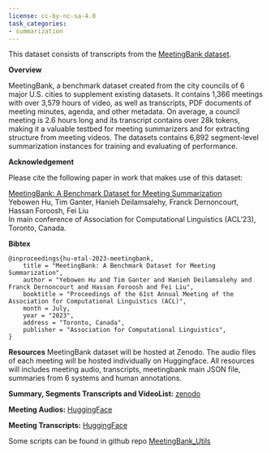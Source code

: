 ```yaml
---
license: cc-by-nc-sa-4.0
task_categories:
- summarization
---
```


This dataset consists of transcripts from the [MeetingBank dataset](https://meetingbank.github.io/). 


**Overview**

MeetingBank, a benchmark dataset created from the city councils of 6 major U.S. cities to supplement existing datasets. It contains 1,366 meetings with over 3,579 hours of video, as well as transcripts, PDF documents of meeting minutes, agenda, and other metadata. On average, a council meeting is 2.6 hours long and its transcript contains over 28k tokens, making it a valuable testbed for meeting summarizers and for extracting structure from meeting videos. The datasets contains 6,892 segment-level summarization instances for training and evaluating of performance.

**Acknowledgement**

Please cite the following paper in work that makes use of this dataset:

[MeetingBank: A Benchmark Dataset for Meeting Summarization](https://arxiv.org/abs/2305.17529) \
Yebowen Hu, Tim Ganter, Hanieh Deilamsalehy, Franck Dernoncourt, Hassan Foroosh, Fei Liu \
In main conference of Association for Computational Linguistics (ACL’23), Toronto, Canada.

**Bibtex**

```
@inproceedings{hu-etal-2023-meetingbank,
    title = "MeetingBank: A Benchmark Dataset for Meeting Summarization",
    author = "Yebowen Hu and Tim Ganter and Hanieh Deilamsalehy and Franck Dernoncourt and Hassan Foroosh and Fei Liu",
    booktitle = "Proceedings of the 61st Annual Meeting of the Association for Computational Linguistics (ACL)",
    month = July,
    year = "2023",
    address = "Toronto, Canada",
    publisher = "Association for Computational Linguistics",
}
```

**Resources**
MeetingBank dataset will be hosted at Zenodo. The audio files of each meeting will be hosted individually on Huggingface. All resources will includes meeting audio, transcripts, meetingbank main JSON file, summaries from 6 systems and human annotations.

**Summary, Segments Transcripts and VideoList:** [zenodo](https://zenodo.org/record/7989108)

**Meeting Audios:** [HuggingFace](https://huggingface.co/datasets/huuuyeah/MeetingBank_Audio)

**Meeting Transcripts:** [HuggingFace](https://huggingface.co/datasets/lytang/MeetingBank-transcript)

Some scripts can be found in github repo [MeetingBank_Utils](https://github.com/YebowenHu/MeetingBank-utils)
